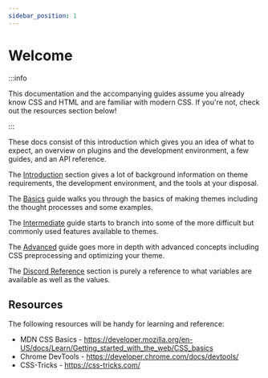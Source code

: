 ```yaml
---
sidebar_position: 1
---
```


# Welcome

:::info

This documentation and the accompanying guides assume you already know CSS and HTML and are familiar with modern CSS. If you're not, check out the resources section below!

:::

These docs consist of this introduction which gives you an idea of what to expect, an overview on plugins and the development environment, a few guides, and an API reference.

The [Introduction](./introduction) section gives a lot of background information on theme requirements, the development environment, and the tools at your disposal.

The [Basics](./basics) guide walks you through the basics of making themes including the thought processes and some examples.

The [Intermediate](./intermediate) guide starts to branch into some of the more difficult but commonly used features available to themes.

The [Advanced](./advanced) guide goes more in depth with advanced concepts including CSS preprocessing and optimizing your theme.

The [Discord Reference](/api) section is purely a reference to what variables are available as well as the values.

## Resources

The following resources will be handy for learning and reference:

- MDN CSS Basics - https://developer.mozilla.org/en-US/docs/Learn/Getting_started_with_the_web/CSS_basics
- Chrome DevTools - https://developer.chrome.com/docs/devtools/
- CSS-Tricks - https://css-tricks.com/